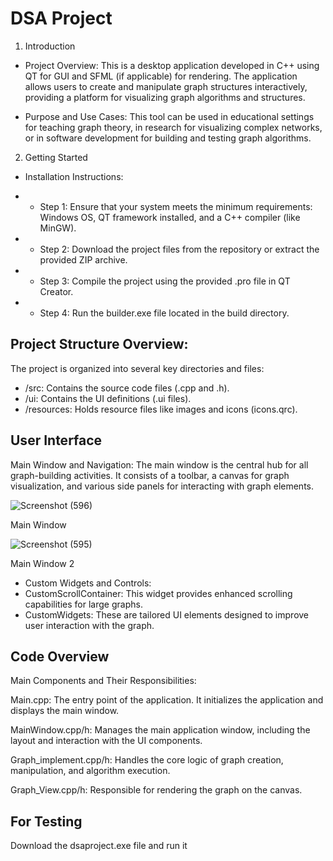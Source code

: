# DSA Project

1. Introduction
- Project Overview: This is a desktop application developed in C++ using QT for GUI and SFML (if applicable) for rendering. The application allows users to create and manipulate graph structures interactively, providing a platform for visualizing graph algorithms and structures.

- Purpose and Use Cases: This tool can be used in educational settings for teaching graph theory, in research for visualizing complex networks, or in software development for building and testing graph algorithms.

2. Getting Started

- Installation Instructions:

- - Step 1: Ensure that your system meets the minimum requirements: Windows OS, QT framework installed, and a C++ compiler (like MinGW).
- -  Step 2: Download the project files from the repository or extract the provided ZIP archive.
- - Step 3: Compile the project using the provided .pro file in QT Creator.
- - Step 4: Run the builder.exe file located in the build directory.

## Project Structure Overview: 

The project is organized into several key directories and files:

- /src: Contains the source code files (.cpp and .h).
- /ui: Contains the UI definitions (.ui files).
- /resources: Holds resource files like images and icons (icons.qrc).

## User Interface

Main Window and Navigation: The main window is the central hub for all graph-building activities. It consists of a toolbar, a canvas for graph visualization, and various side panels for interacting with graph elements.

![Screenshot (596)](https://github.com/user-attachments/assets/ff40f0d8-223a-428c-94b4-d7e71d723ff8)

Main Window

![Screenshot (595)](https://github.com/user-attachments/assets/54a05444-dc63-4e1e-aec2-069e8b5359e2)

Main Window 2 

- Custom Widgets and Controls:
- CustomScrollContainer: This widget provides enhanced scrolling capabilities for large graphs.
- CustomWidgets: These are tailored UI elements designed to improve user interaction with the graph.

## Code Overview
Main Components and Their Responsibilities:

Main.cpp: The entry point of the application. It initializes the application and displays the main window.

MainWindow.cpp/h: Manages the main application window, including the layout and interaction with the UI components.

Graph_implement.cpp/h: Handles the core logic of graph creation, manipulation, and algorithm execution.

Graph_View.cpp/h: Responsible for rendering the graph on the canvas.

## For Testing 
Download the dsaproject.exe file and run it
